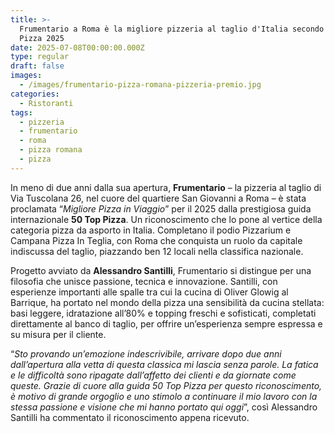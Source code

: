 ```yaml
---
title: >-
  Frumentario a Roma è la migliore pizzeria al taglio d'Italia secondo 50 Top
  Pizza 2025
date: 2025-07-08T00:00:00.000Z
type: regular
draft: false
images:
  - /images/frumentario-pizza-romana-pizzeria-premio.jpg
categories:
  - Ristoranti
tags:
  - pizzeria
  - frumentario
  - roma
  - pizza romana
  - pizza
---
```


In meno di due anni dalla sua apertura, **Frumentario** – la pizzeria al taglio di Via Tuscolana 26, nel cuore del quartiere San Giovanni a Roma – è stata proclamata “*Migliore Pizza in Viaggio*” per il 2025 dalla prestigiosa guida internazionale **50 Top Pizza**. Un riconoscimento che lo pone al vertice della categoria pizza da asporto in Italia. Completano il podio Pizzarium e Campana Pizza In Teglia, con Roma che conquista un ruolo da capitale indiscussa del taglio, piazzando ben 12 locali nella classifica nazionale.

Progetto avviato da **Alessandro Santilli**, Frumentario si distingue per una filosofia che unisce passione, tecnica e innovazione. Santilli, con esperienze importanti alle spalle tra cui la cucina di Oliver Glowig al Barrique, ha portato nel mondo della pizza una sensibilità da cucina stellata: basi leggere, idratazione all’80% e topping freschi e sofisticati, completati direttamente al banco di taglio, per offrire un’esperienza sempre espressa e su misura per il cliente.

“*Sto provando un’emozione indescrivibile, arrivare dopo due anni dall’apertura alla vetta di questa classica mi lascia senza parole. La fatica e le difficoltà sono ripagate dall’affetto dei clienti e da giornate come queste. Grazie di cuore alla guida 50 Top Pizza per questo riconoscimento, è motivo di grande orgoglio e uno stimolo a continuare il mio lavoro con la stessa passione e visione che mi hanno portato qui oggi*”, così Alessandro Santilli ha commentato il riconoscimento appena ricevuto.
